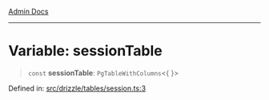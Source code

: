 [Admin Docs](/)

***

# Variable: sessionTable

> `const` **sessionTable**: `PgTableWithColumns`\<\{ \}\>

Defined in: [src/drizzle/tables/session.ts:3](https://github.com/PurnenduMIshra129th/talawa-api/blob/dd95e2d2302936a5436289a9e626f7f4e2b14e02/src/drizzle/tables/session.ts#L3)
